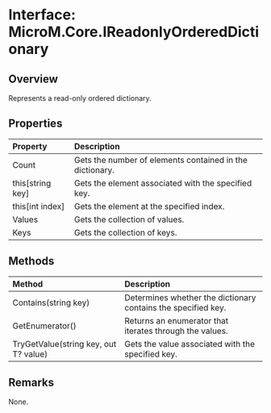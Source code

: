# Interface: MicroM.Core.IReadonlyOrderedDictionary<T>
## Overview
Represents a read-only ordered dictionary.

## Properties
| Property | Description |
|:------------|:-------------|
| Count | Gets the number of elements contained in the dictionary. |
| this[string key] | Gets the element associated with the specified key. |
| this[int index] | Gets the element at the specified index. |
| Values | Gets the collection of values. |
| Keys | Gets the collection of keys. |

## Methods
| Method | Description |
|:------------|:-------------|
| Contains(string key) | Determines whether the dictionary contains the specified key. |
| GetEnumerator() | Returns an enumerator that iterates through the values. |
| TryGetValue(string key, out T? value) | Gets the value associated with the specified key. |

## Remarks
None.

